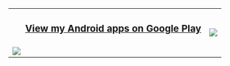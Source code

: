 <table>
    <tbody>
        <tr>
            <td rowspan=2><h3>&nbsp;&nbsp;&nbsp;&nbsp;&nbsp;<a href="https://play.google.com/store/apps/dev?id=5462843777539313894">View my Android apps on Google Play</a></h3></td>
        </tr>
        <tr>
            <td rowspan=2><a href="https://github.com/anuraghazra/github-readme-stats">
  <img align="center" src="https://github-readme-stats.vercel.app/api/top-langs/?username=farmerbb&exclude_repo=Launcher3-Freeform&hide_border=true&bg_color=f6f8fa" />
</a></td>
        </tr>
        <tr>
            <td><a href="https://github.com/anuraghazra/github-readme-stats">
  <img align="center" src="https://github-readme-stats.vercel.app/api?username=farmerbb&count_private=true&show_icons=true&hide_border=true&bg_color=ffffff" />
</a></td>
        </tr>
    </tbody>
</table>

